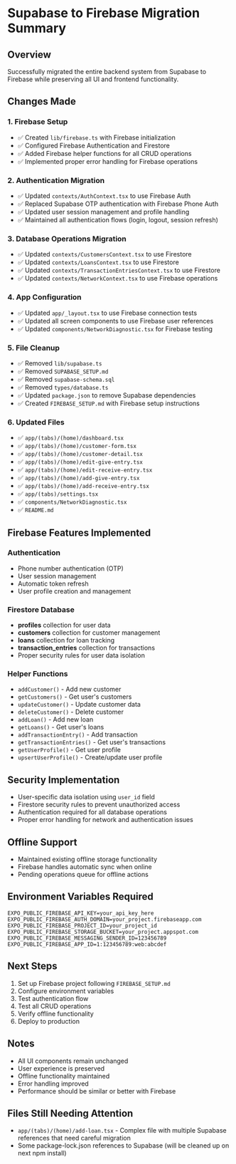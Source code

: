 # Supabase to Firebase Migration Summary

## Overview
Successfully migrated the entire backend system from Supabase to Firebase while preserving all UI and frontend functionality.

## Changes Made

### 1. Firebase Setup
- ✅ Created `lib/firebase.ts` with Firebase initialization
- ✅ Configured Firebase Authentication and Firestore
- ✅ Added Firebase helper functions for all CRUD operations
- ✅ Implemented proper error handling for Firebase operations

### 2. Authentication Migration
- ✅ Updated `contexts/AuthContext.tsx` to use Firebase Auth
- ✅ Replaced Supabase OTP authentication with Firebase Phone Auth
- ✅ Updated user session management and profile handling
- ✅ Maintained all authentication flows (login, logout, session refresh)

### 3. Database Operations Migration
- ✅ Updated `contexts/CustomersContext.tsx` to use Firestore
- ✅ Updated `contexts/LoansContext.tsx` to use Firestore
- ✅ Updated `contexts/TransactionEntriesContext.tsx` to use Firestore
- ✅ Updated `contexts/NetworkContext.tsx` to use Firebase operations

### 4. App Configuration
- ✅ Updated `app/_layout.tsx` to use Firebase connection tests
- ✅ Updated all screen components to use Firebase user references
- ✅ Updated `components/NetworkDiagnostic.tsx` for Firebase testing

### 5. File Cleanup
- ✅ Removed `lib/supabase.ts`
- ✅ Removed `SUPABASE_SETUP.md`
- ✅ Removed `supabase-schema.sql`
- ✅ Removed `types/database.ts`
- ✅ Updated `package.json` to remove Supabase dependencies
- ✅ Created `FIREBASE_SETUP.md` with Firebase setup instructions

### 6. Updated Files
- ✅ `app/(tabs)/(home)/dashboard.tsx`
- ✅ `app/(tabs)/(home)/customer-form.tsx`
- ✅ `app/(tabs)/(home)/customer-detail.tsx`
- ✅ `app/(tabs)/(home)/edit-give-entry.tsx`
- ✅ `app/(tabs)/(home)/edit-receive-entry.tsx`
- ✅ `app/(tabs)/(home)/add-give-entry.tsx`
- ✅ `app/(tabs)/(home)/add-receive-entry.tsx`
- ✅ `app/(tabs)/settings.tsx`
- ✅ `components/NetworkDiagnostic.tsx`
- ✅ `README.md`

## Firebase Features Implemented

### Authentication
- Phone number authentication (OTP)
- User session management
- Automatic token refresh
- User profile creation and management

### Firestore Database
- **profiles** collection for user data
- **customers** collection for customer management
- **loans** collection for loan tracking
- **transaction_entries** collection for transactions
- Proper security rules for user data isolation

### Helper Functions
- `addCustomer()` - Add new customer
- `getCustomers()` - Get user's customers
- `updateCustomer()` - Update customer data
- `deleteCustomer()` - Delete customer
- `addLoan()` - Add new loan
- `getLoans()` - Get user's loans
- `addTransactionEntry()` - Add transaction
- `getTransactionEntries()` - Get user's transactions
- `getUserProfile()` - Get user profile
- `upsertUserProfile()` - Create/update user profile

## Security Implementation
- User-specific data isolation using `user_id` field
- Firestore security rules to prevent unauthorized access
- Authentication required for all database operations
- Proper error handling for network and authentication issues

## Offline Support
- Maintained existing offline storage functionality
- Firebase handles automatic sync when online
- Pending operations queue for offline actions

## Environment Variables Required
```env
EXPO_PUBLIC_FIREBASE_API_KEY=your_api_key_here
EXPO_PUBLIC_FIREBASE_AUTH_DOMAIN=your_project.firebaseapp.com
EXPO_PUBLIC_FIREBASE_PROJECT_ID=your_project_id
EXPO_PUBLIC_FIREBASE_STORAGE_BUCKET=your_project.appspot.com
EXPO_PUBLIC_FIREBASE_MESSAGING_SENDER_ID=123456789
EXPO_PUBLIC_FIREBASE_APP_ID=1:123456789:web:abcdef
```

## Next Steps
1. Set up Firebase project following `FIREBASE_SETUP.md`
2. Configure environment variables
3. Test authentication flow
4. Test all CRUD operations
5. Verify offline functionality
6. Deploy to production

## Notes
- All UI components remain unchanged
- User experience is preserved
- Offline functionality maintained
- Error handling improved
- Performance should be similar or better with Firebase

## Files Still Needing Attention
- `app/(tabs)/(home)/add-loan.tsx` - Complex file with multiple Supabase references that need careful migration
- Some package-lock.json references to Supabase (will be cleaned up on next npm install) 